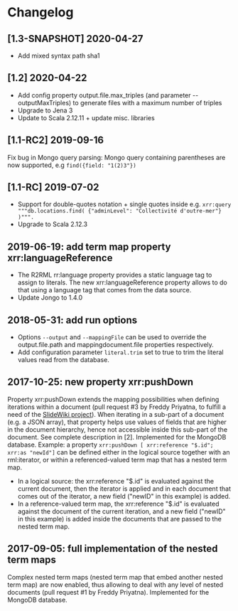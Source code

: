 # Changelog

## [1.3-SNAPSHOT] 2020-04-27
- Add mixed syntax path sha1

## [1.2] 2020-04-22
- Add config property output.file.max_triples (and parameter --outputMaxTriples) to generate files with a maximum number of triples
- Upgrade to Jena 3
- Update to Scala 2.12.11 + update misc. libraries

## [1.1-RC2] 2019-09-16
Fix bug in Mongo query parsing: Mongo query containing parentheses are now supported, e.g ```find({field: "1(2)3"})```

## [1.1-RC] 2019-07-02
- Support for double-quotes notation + single quotes inside e.g.
```xrr:query """db.locations.find( {"adminLevel": "Collectivité d'outre-mer"} )""".```
 - Upgrade to Scala 2.12.3
 
## 2019-06-19: add term map property xrr:languageReference
- The R2RML rr:language property provides a static language tag to assign to literals. The new xrr:languageReference property allows to do that using a language tag that comes from the data source.
- Update Jongo to 1.4.0
 
## 2018-05-31: add run options
- Options `--output` and `--mappingFile` can be used to override the output.file.path and mappingdocument.file properties respectively.
- Add configuration parameter `literal.trim` set to true to trim the literal values read from the database.

## 2017-10-25: new property xrr:pushDown 
Property xrr:pushDown extends the mapping possibilities when defining iterations within a document (pull request #3 by Freddy Priyatna, to fulfill a need of the [SlideWiki project](https://slidewiki.eu/)). 
When iterating in a sub-part of a document (e.g. a JSON array), that property helps use values of fields that are higher in the document hierarchy, hence not accessible inside this sub-part of the document. See complete description in [2]. Implemented for the MongoDB database.
Example: a property ```xrr:pushDown [ xrr:reference "$.id"; xrr:as "newId"]``` can be defined either in the logical source together with an  rml:iterator, or within a referenced-valued term map that has a nested term map.
  - In a logical source: the xrr:reference "$.id" is evaluated against the current document, then the iterator is applied and in each document that comes out of the iterator, a new field ("newID" in this example) is added.
  - In a reference-valued term map, the xrr:reference "$.id" is evaluated against the document of the current iteration, and a new field ("newID" in this example) is added inside the documents that are passed to the nested term map.

## 2017-09-05: full implementation of the nested term maps
Complex nested term maps (nested term map that embed another nested term map) are now enabled, thus allowing to deal with any level of nested documents (pull request #1 by Freddy Priyatna). Implemented for the MongoDB database.
